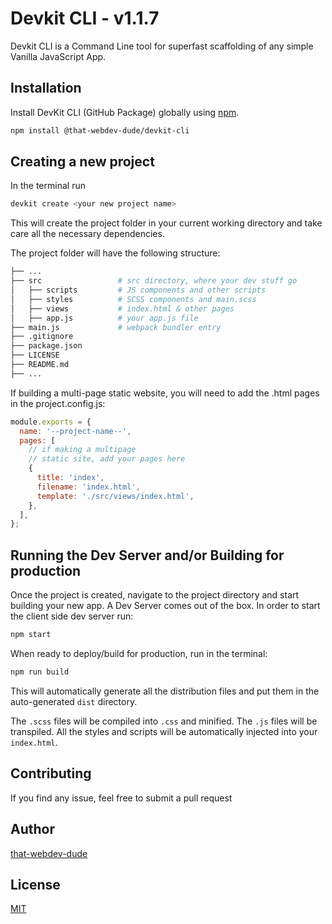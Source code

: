 # Devkit CLI - v1.1.7

Devkit CLI is a Command Line tool for superfast scaffolding of any simple Vanilla JavaScript App.

## Installation

Install DevKit CLI (GitHub Package) globally using [npm](https://github.com/that-webdev-dude/devkit-cli/packages/1149378).

```bash
npm install @that-webdev-dude/devkit-cli
```

## Creating a new project

In the terminal run

```bash
devkit create <your new project name>
```

This will create the project folder in your current working directory and take care all the necessary dependencies.

The project folder will have the following structure:

```bash
├── ...
├── src                 # src directory, where your dev stuff go
│   ├── scripts         # JS components and other scripts
│   ├── styles          # SCSS components and main.scss
│   ├── views           # index.html & other pages
│   ├── app.js          # your app.js file
├── main.js             # webpack bundler entry
├── .gitignore
├── package.json
├── LICENSE
├── README.md
├── ...
```

If building a multi-page static website, you will need to add the .html pages in the project.config.js:

```js
module.exports = {
  name: '--project-name--',
  pages: [
    // if making a multipage
    // static site, add your pages here
    {
      title: 'index',
      filename: 'index.html',
      template: './src/views/index.html',
    },
  ],
};
```

## Running the Dev Server and/or Building for production

Once the project is created, navigate to the project directory and start building your new app. A Dev Server comes out of the box. In order to start the client side dev server run:

```bash
npm start
```

When ready to deploy/build for production, run in the terminal:

```bash
npm run build
```

This will automatically generate all the distribution files and put them in the auto-generated `dist` directory.

The `.scss` files will be compiled into `.css` and minified. The `.js` files will be transpiled.
All the styles and scripts will be automatically injected into your `index.html`.

## Contributing

If you find any issue, feel free to submit a pull request

## Author

[that-webdev-dude](https://github.com/that-webdev-dude)

## License

[MIT](https://github.com/that-webdev-dude/devkit-cli/blob/main/LICENSE)

